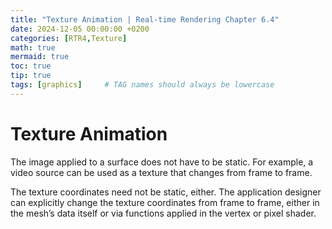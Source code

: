 ```yaml
---
title: "Texture Animation | Real-time Rendering Chapter 6.4"
date: 2024-12-05 00:00:00 +0200
categories: [RTR4,Texture]
math: true
mermaid: true
toc: true
tip: true
tags: [graphics]     # TAG names should always be lowercase
---
```

# Texture Animation

The image applied to a surface does not have to be static. For example, a video source can be used as a texture that changes from frame to frame.

The texture coordinates need not be static, either. The application designer can explicitly change the texture coordinates from frame to frame, either in the mesh’s data itself or via functions applied in the vertex or pixel shader.